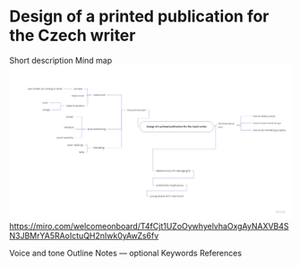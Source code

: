 
# Design of a printed publication for the Czech writer
Short description
Mind map
<img src="/img/01_Mind_map.jpg" width="600">
https://miro.com/welcomeonboard/T4fCjt1UZoOywhyelvhaOxgAyNAXVB4SN3JBMrYA5RAoIctuQH2nIwk0yAwZs6fv


Voice and tone
Outline
Notes — optional
Keywords
References
